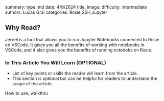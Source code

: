 summary: 
type: md
date: 4/9/2024
title: 
image: 
difficulty: intermediate
authors: Lucas Gral
categories: Rosie,SSH,Jupyter

## Why Read?

Jernel is a tool that allows you to run Jupyter Notebooks connected to Rosie on VSCode. It gives you all the benefits of working with notebooks in VSCode, and it also gives you the benefits of running noteboks on Rosie.

### In This Article You Will Learn (OPTIONAL)

- List of key points or skills the reader will learn from the article.
- This section is optional but can be helpful for readers to understand the scope of the article.

How to use; walkthru